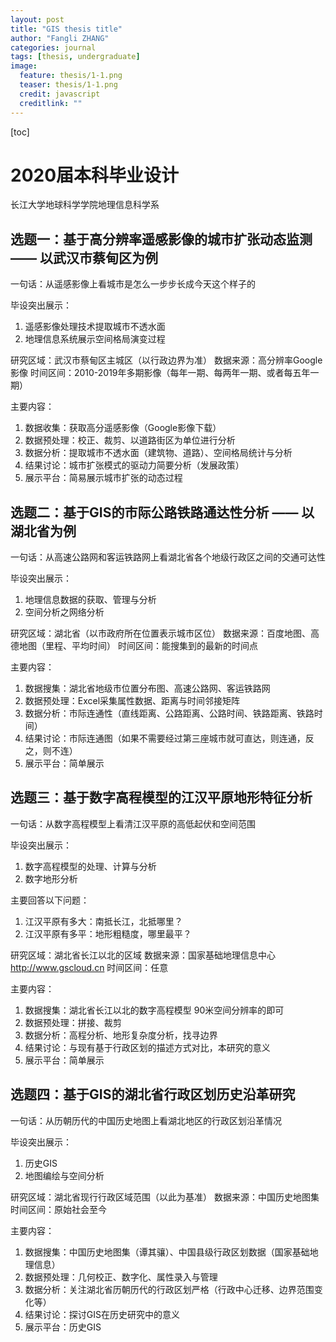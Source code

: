 ```yaml
---
layout: post
title: "GIS thesis title"
author: "Fangli ZHANG"
categories: journal
tags: [thesis, undergraduate]
image:
  feature: thesis/1-1.png
  teaser: thesis/1-1.png
  credit: javascript
  creditlink: ""
---
```



[toc]


# 2020届本科毕业设计

长江大学地球科学学院地理信息科学系


## 选题一：基于高分辨率遥感影像的城市扩张动态监测 —— 以武汉市蔡甸区为例

一句话：从遥感影像上看城市是怎么一步步长成今天这个样子的

毕设突出展示：
1. 遥感影像处理技术提取城市不透水面
2. 地理信息系统展示空间格局演变过程

研究区域：武汉市蔡甸区主城区（以行政边界为准）
数据来源：高分辨率Google影像
时间区间：2010-2019年多期影像（每年一期、每两年一期、或者每五年一期）

主要内容：
1. 数据收集：获取高分遥感影像（Google影像下载）
2. 数据预处理：校正、裁剪、以道路街区为单位进行分析
3. 数据分析：提取城市不透水面（建筑物、道路）、空间格局统计与分析
4. 结果讨论：城市扩张模式的驱动力简要分析（发展政策）
5. 展示平台：简易展示城市扩张的动态过程


## 选题二：基于GIS的市际公路铁路通达性分析 —— 以湖北省为例

一句话：从高速公路网和客运铁路网上看湖北省各个地级行政区之间的交通可达性

毕设突出展示：
1. 地理信息数据的获取、管理与分析
1. 空间分析之网络分析

研究区域：湖北省（以市政府所在位置表示城市区位）
数据来源：百度地图、高德地图（里程、平均时间）
时间区间：能搜集到的最新的时间点

主要内容：
1. 数据搜集：湖北省地级市位置分布图、高速公路网、客运铁路网
2. 数据预处理：Excel采集属性数据、距离与时间邻接矩阵
3. 数据分析：市际连通性（直线距离、公路距离、公路时间、铁路距离、铁路时间）
4. 结果讨论：市际连通图（如果不需要经过第三座城市就可直达，则连通，反之，则不连）
5. 展示平台：简单展示

## 选题三：基于数字高程模型的江汉平原地形特征分析

一句话：从数字高程模型上看清江汉平原的高低起伏和空间范围

毕设突出展示：
1. 数字高程模型的处理、计算与分析
2. 数字地形分析

主要回答以下问题：
1. 江汉平原有多大：南抵长江，北抵哪里？
2. 江汉平原有多平：地形粗糙度，哪里最平？

研究区域：湖北省长江以北的区域
数据来源：国家基础地理信息中心 http://www.gscloud.cn
时间区间：任意

主要内容：
1. 数据搜集：湖北省长江以北的数字高程模型 90米空间分辨率的即可
2. 数据预处理：拼接、裁剪
3. 数据分析：高程分析、地形复杂度分析，找寻边界
4. 结果讨论：与现有基于行政区划的描述方式对比，本研究的意义
5. 展示平台：简单展示


## 选题四：基于GIS的湖北省行政区划历史沿革研究

一句话：从历朝历代的中国历史地图上看湖北地区的行政区划沿革情况

毕设突出展示：
1. 历史GIS
2. 地图编绘与空间分析

研究区域：湖北省现行行政区域范围（以此为基准）
数据来源：中国历史地图集
时间区间：原始社会至今

主要内容：
1. 数据搜集：中国历史地图集（谭其骧）、中国县级行政区划数据（国家基础地理信息）
2. 数据预处理：几何校正、数字化、属性录入与管理
3. 数据分析：关注湖北省历朝历代的行政区划严格（行政中心迁移、边界范围变化等）
4. 结果讨论：探讨GIS在历史研究中的意义
5. 展示平台：历史GIS

